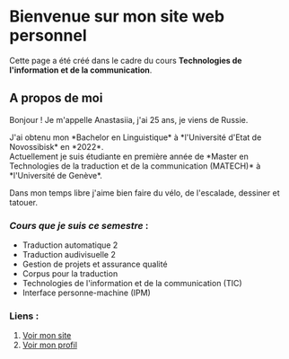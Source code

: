 # Bienvenue sur mon site web personnel 

Cette page a été créé dans le cadre du cours **Technologies de l'information et de la communication**.

## A propos de moi

<p>Bonjour ! Je m'appelle Anastasiia, j'ai 25 ans, je viens de Russie.</p>
<p>J'ai obtenu mon *Bachelor en Linguistique* à *l'Université d'Etat de Novossibisk* en *2022*.<br> Actuellement je suis étudiante en première année de *Master en Technologies de la traduction et de la communication (MATECH)* à *l'Université de Genève*.</p>
<p>Dans mon temps libre j'aime bien faire du vélo, de l'escalade, dessiner et tatouer.</p>

### ***Cours que je suis ce semestre*** :

- Traduction automatique 2
- Traduction audivisuelle 2
- Gestion de projets et assurance qualité
- Corpus pour la traduction
- Technologies de l'information et de la communication (TIC)
- Interface personne-machine (IPM)

### Liens : 
1. [Voir mon site](https://nenastje.github.io/)
2. [Voir mon profil](https://github.com/nenastje)

